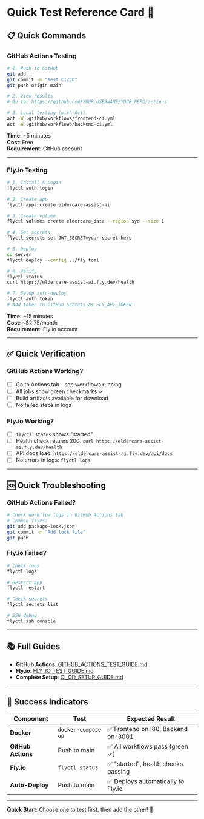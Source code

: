 # Quick Test Reference Card 🚀

## 📋 Quick Commands

### GitHub Actions Testing

```bash
# 1. Push to GitHub
git add .
git commit -m "Test CI/CD"
git push origin main

# 2. View results
# Go to: https://github.com/YOUR_USERNAME/YOUR_REPO/actions

# 3. Local testing (with Act)
act -W .github/workflows/frontend-ci.yml
act -W .github/workflows/backend-ci.yml
```

**Time**: ~5 minutes  
**Cost**: Free  
**Requirement**: GitHub account

---

### Fly.io Testing

```bash
# 1. Install & Login
flyctl auth login

# 2. Create app
flyctl apps create eldercare-assist-ai

# 3. Create volume
flyctl volumes create eldercare_data --region syd --size 1

# 4. Set secrets
flyctl secrets set JWT_SECRET=your-secret-here

# 5. Deploy
cd server
flyctl deploy --config ../fly.toml

# 6. Verify
flyctl status
curl https://eldercare-assist-ai.fly.dev/health

# 7. Setup auto-deploy
flyctl auth token
# Add token to GitHub Secrets as FLY_API_TOKEN
```

**Time**: ~15 minutes  
**Cost**: ~$2.75/month  
**Requirement**: Fly.io account

---

## ✅ Quick Verification

### GitHub Actions Working?

- [ ] Go to Actions tab - see workflows running
- [ ] All jobs show green checkmarks ✓
- [ ] Build artifacts available for download
- [ ] No failed steps in logs

### Fly.io Working?

- [ ] `flyctl status` shows "started"
- [ ] Health check returns 200: `curl https://eldercare-assist-ai.fly.dev/health`
- [ ] API docs load: `https://eldercare-assist-ai.fly.dev/api/docs`
- [ ] No errors in logs: `flyctl logs`

---

## 🆘 Quick Troubleshooting

### GitHub Actions Failed?

```bash
# Check workflow logs in GitHub Actions tab
# Common fixes:
git add package-lock.json
git commit -m "Add lock file"
git push
```

### Fly.io Failed?

```bash
# Check logs
flyctl logs

# Restart app
flyctl restart

# Check secrets
flyctl secrets list

# SSH debug
flyctl ssh console
```

---

## 📚 Full Guides

- **GitHub Actions**: [GITHUB_ACTIONS_TEST_GUIDE.md](./GITHUB_ACTIONS_TEST_GUIDE.md)
- **Fly.io**: [FLY_IO_TEST_GUIDE.md](./FLY_IO_TEST_GUIDE.md)
- **Complete Setup**: [CI_CD_SETUP_GUIDE.md](./CI_CD_SETUP_GUIDE.md)

---

## 🎯 Success Indicators

| Component | Test | Expected Result |
|-----------|------|-----------------|
| **Docker** | `docker-compose up` | ✅ Frontend on :80, Backend on :3001 |
| **GitHub Actions** | Push to main | ✅ All workflows pass (green ✓) |
| **Fly.io** | `flyctl status` | ✅ "started", health checks passing |
| **Auto-Deploy** | Push to main | ✅ Deploys automatically to Fly.io |

---

**Quick Start**: Choose one to test first, then add the other! 🚀

